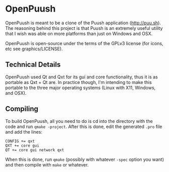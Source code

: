 OpenPuush
=========

OpenPuush is meant to be a clone of the Puush application (http://puu.sh). The reasoning behind this project is that
Puush is an extremely useful utility that I wish was able on more platforms than just on Windows and OSX.

OpenPuush is open-source under the terms of the GPLv3 license (for icons, etc see graphics/LICENSE).

Technical Details
---------
OpenPuush used Qt and Qxt for its gui and core functionality, thus it is as portable as Qxt + Qt are. In practice though,
I'm intending to make this portable to the three major operating systems (Linux with X11, Windows, and OSX).

Compiling
---------
To build OpenPuush, all you need to do is cd into the directory with the code and run `qmake -project`. After this is done,
edit the generated `.pro` file and add the lines:

```
CONFIG += qxt
QXT += core gui
QT += core gui network qxt
```

When this is done, run `qmake` (possibly with whatever `-spec` option you want) and then compile with `make` or whatever.